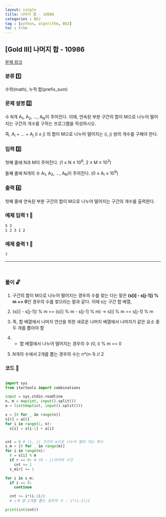 ```yaml
---
layout: single
title: 나머지 합 - 10986
categories : BOJ
tag : [python, algorithm, BOJ]
toc : true
---
```


## [Gold III] 나머지 합 - 10986 

[문제 링크](https://www.acmicpc.net/problem/10986) 


### 분류 1️⃣

수학(math), 누적 합(prefix_sum)

### 문제 설명 2️⃣

<p>수 N개 A<sub>1</sub>, A<sub>2</sub>, ..., A<sub>N</sub>이 주어진다. 이때, 연속된 부분 구간의 합이 M으로 나누어 떨어지는 구간의 개수를 구하는 프로그램을 작성하시오.</p>

<p>즉, A<sub>i</sub> + ... + A<sub>j</sub> (i ≤ j) 의 합이 M으로 나누어 떨어지는 (i, j) 쌍의 개수를 구해야 한다.</p>

### 입력 3️⃣

 <p>첫째 줄에 N과 M이 주어진다. (1 ≤ N ≤ 10<sup>6</sup>, 2 ≤ M ≤ 10<sup>3</sup>)</p>

<p>둘째 줄에 N개의 수 A<sub>1</sub>, A<sub>2</sub>, ..., A<sub>N</sub>이 주어진다. (0 ≤ A<sub>i</sub> ≤ 10<sup>9</sup>)</p>

### 출력 4️⃣

 <p>첫째 줄에 연속된 부분 구간의 합이 M으로 나누어 떨어지는 구간의 개수를 출력한다.</p>

### 예제 입력 1 🔽
```bash
5 3
1 2 3 1 2
```

### 예제 출력 1 🔽
```bash
7
```
<hr/>
<br>

### 풀이 🔓

1. 구간의 합이 M으로 나누어 떨어지는 경우의 수를 찾는 다는 말은
**(s[i] - s[j-1]) % m == 0**인 경우의 수를 찾으라는 말과 같다. 이때 s는 구간 합 배열,

2. (s[i] - s[j-1]) % m == (s[i] % m - s[j-1] % m) -> s[i] % m == s[j-1] % m 

3. 즉, 합 배열에서 나머지 연산을 취한 새로운 나머지 배열에서 나머지가 같은 요소 중 두 개를 뽑아야 함

4. + 합 배열에서 나누어 떨어지는 경우의 수 (0, i) % m == 0 

5. N개의 수에서 2개를 뽑는 경우의 수는 n*(n-1) // 2

### 코드 📃

```python

import sys
from itertools import combinations

input = sys.stdin.readline
n, m = map(int, input().split())
a = list(map(int, input().split()))

s = [0 for _ in range(n)]
s[0] = a[0]
for i in range(1, n):
  s[i] = s[i-1] + a[i]


cnt = 0 # (i, j) 구간이 m으로 나누어 떨어 지는 횟수
s_m = [0 for _ in range(m)]
for i in range(n):
  r = s[i] % m
  if r == 0: # (0 ~ i)까지의 구간
    cnt += 1 
  s_m[r] += 1

for i in s_m:
  if i == 0:
    continue

  cnt += i*(i-1)/2
  # i개 중 2개를 뽑는 경우의 수 : i*(i-1)/2

print(int(cnt))

```




